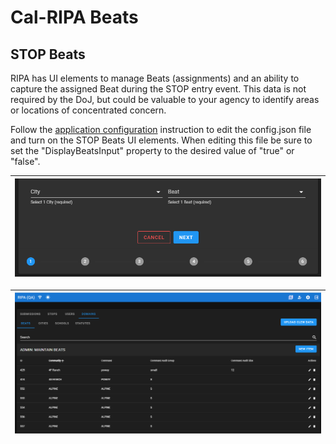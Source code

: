 # Cal-RIPA Beats

## STOP Beats

RIPA has UI elements to manage Beats (assignments) and an ability to capture the assigned Beat during the STOP entry event. This data is not required by the DoJ, but could be valuable to your agency to identify areas or locations of concentrated concern.

Follow the [application configuration](./APP-CONFIG.md) instruction to edit the config.json file and turn on the STOP Beats UI elements. When editing this file be sure to set the "DisplayBeatsInput" property to the desired value of "true" or "false".

| ![RIPA Beats Data Entry](./assets/RIPA-STOP-Beats-01.png) |
|-

| ![RIPA Beats Domain Maintenance](./assets/RIPA-STOP-Beats-02.png) |
|-
